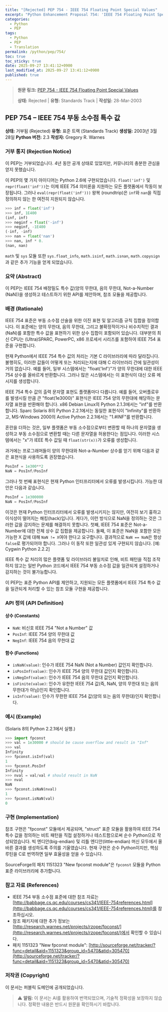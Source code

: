 ```yaml
---
title: "[Rejected] PEP 754 - IEEE 754 Floating Point Special Values"
excerpt: "Python Enhancement Proposal 754: 'IEEE 754 Floating Point Special Values'에 대한 한국어 번역입니다."
categories:
  - Python
  - PEP
tags:
  - Python
  - PEP
  - Translation
permalink: /python/pep/754/
toc: true
toc_sticky: true
date: 2025-09-27 13:41:12+0900
last_modified_at: 2025-09-27 13:41:12+0900
published: true
---
```

> **원문 링크:** [PEP 754 - IEEE 754 Floating Point Special Values](https://peps.python.org/pep-0754/)
>
> **상태:** Rejected | **유형:** Standards Track | **작성일:** 28-Mar-2003

## PEP 754 – IEEE 754 부동 소수점 특수 값

**상태:** 거부됨 (Rejected)
**유형:** 표준 트랙 (Standards Track)
**생성일:** 2003년 3월 28일
**Python 버전:** 2.3
**작성자:** Gregory R. Warnes

### 거부 통지 (Rejection Notice)

이 PEP는 거부되었습니다. 4년 동안 공개 상태로 있었지만, 커뮤니티의 충분한 관심을 얻지 못했습니다.

이 PEP의 몇 가지 아이디어는 Python 2.6에 구현되었습니다. `float('inf')` 및 `repr(float('inf'))`는 이제 IEEE 754 의미론을 지원하는 모든 플랫폼에서 작동이 보장됩니다. 그러나 `eval(repr(float('inf')))` 왕복 (roundtrip)은 `inf`와 `nan`을 직접 정의하지 않는 한 여전히 지원되지 않습니다.

```python
>>> inf = float('inf')
>>> inf, 1E400
(inf, inf)
>>> neginf = float('-inf')
>>> neginf, -1E400
(-inf, -inf)
>>> nan = float('nan')
>>> nan, inf * 0.
(nan, nan)
```
`math` 및 `sys` 모듈 또한 `sys.float_info`, `math.isinf`, `math.isnan`, `math.copysign`과 같은 추가 기능을 얻게 되었습니다.

### 요약 (Abstract)

이 PEP는 IEEE 754 배정밀도 특수 값(양의 무한대, 음의 무한대, Not-a-Number (NaN))을 생성하고 테스트하기 위한 API를 제안하며, 참조 모듈을 제공합니다.

### 배경 (Rationale)

IEEE 754 표준은 부동 소수점 산술을 위한 이진 표현 및 알고리즘 규칙 집합을 정의합니다. 이 표준에는 양의 무한대, 음의 무한대, 그리고 불확정적이거나 비수치적인 결과(NaN)를 포함한 특수 값을 표현하기 위한 상수 집합이 포함되어 있습니다. 대부분의 최신 CPU는 (Ultra)SPARC, PowerPC, x86 프로세서 시리즈를 포함하여 IEEE 754 표준을 구현합니다.

현재 Python에서 IEEE 754 특수 값의 처리는 기본 C 라이브러리에 따라 달라집니다. 불행히도, 이러한 값들이 어떻게 또는 처리되는지에 대해 C 라이브러리 간에 일관성이 거의 없습니다. 예를 들어, 일부 시스템에서는 "float('Inf')"가 양의 무한대에 대한 IEEE 754 상수를 올바르게 반환합니다. 그러나 많은 시스템에서는 이 표현식이 대신 오류 메시지를 생성합니다.

IEEE 754 특수 값의 출력 문자열 표현도 플랫폼마다 다릅니다. 예를 들어, 오버플로우를 발생시킬 만큼 큰 "float(1e3000)" 표현식은 IEEE 754 양의 무한대에 해당하는 문자열 표현을 반환해야 합니다. x86 Debian Linux의 Python 2.1.3에서는 "inf"를 반환합니다. Sparc Solaris 8의 Python 2.2.1에서는 동일한 표현식이 "Infinity"를 반환하고, MS-Windows 2000의 Active Python 2.2.1에서는 "1.#INF"를 반환합니다.

혼란을 더하는 것은, 일부 플랫폼은 부동 소수점으로부터 변환할 때 하나의 문자열을 생성하고 부동 소수점으로 변환할 때는 다른 문자열을 허용한다는 점입니다. 이러한 시스템에서는 "x"가 IEEE 특수 값일 때 `float(str(x))`가 오류를 생성합니다.

과거에는 프로그래머들이 양의 무한대와 Not-a-Number 상수를 얻기 위해 다음과 같은 표현식을 사용하도록 권장했습니다.

```python
PosInf = 1e300**2
NaN = PosInf/PosInf
```

그러나 첫 번째 표현식은 현재 Python 인터프리터에서 오류를 발생시킵니다. 가능한 대안은 다음과 같습니다.

```python
PosInf = 1e300000
NaN = PosInf/PosInf
```

이것은 현재 Python 인터프리터에서 오류를 발생시키지는 않지만, 여전히 보기 흉하고 이식성이 떨어지는 해킹(hack)입니다. 게다가, 이런 방식으로 NaN을 정의하는 것은 그러한 값을 감지하는 문제를 해결하지 못합니다. 첫째, IEEE 754 표준은 Not-a-Number에 대한 전체 상수 값 집합을 제공합니다. 둘째, 이 표준은 NaN을 포함한 모든 가능한 X 값에 대해 `NaN != X`여야 한다고 요구합니다. 결과적으로 `NaN == NaN`은 항상 `false`로 평가되어야 합니다. 그러나 이 동작 또한 일관성 있게 구현되지 않습니다. [예: Cygwin Python 2.2.2]

IEEE 특수 값 처리의 많은 플랫폼 및 라이브러리 불일치로 인해, 비트 패턴을 직접 조작하지 않고는 일반 Python 코드에서 IEEE 754 부동 소수점 값을 일관되게 설정하거나 감지하는 것이 불가능합니다.

이 PEP는 표준 Python API를 제안하고, 지원되는 모든 플랫폼에서 IEEE 754 특수 값을 일관되게 처리할 수 있는 참조 모듈 구현을 제공합니다.

### API 정의 (API Definition)

#### 상수 (Constants)
*   `NaN`: 비신호 IEEE 754 "Not a Number" 값
*   `PosInf`: IEEE 754 양의 무한대 값
*   `NegInf`: IEEE 754 음의 무한대 값

#### 함수 (Functions)
*   `isNaN(value)`: 인수가 IEEE 754 NaN (Not a Number) 값인지 확인합니다.
*   `isPosInf(value)`: 인수가 IEEE 754 양의 무한대 값인지 확인합니다.
*   `isNegInf(value)`: 인수가 IEEE 754 음의 무한대 값인지 확인합니다.
*   `isFinite(value)`: 인수가 유한한 IEEE 754 값(즉, NaN, 양의 무한대 또는 음의 무한대가 아님)인지 확인합니다.
*   `isInf(value)`: 인수가 무한한 IEEE 754 값(양의 또는 음의 무한대)인지 확인합니다.

### 예시 (Example)

(Solaris 8의 Python 2.2.1에서 실행.)

```python
>>> import fpconst
>>> val = 1e30000 # should be cause overflow and result in "Inf"
>>> val
Infinity
>>> fpconst.isInf(val)
1
>>> fpconst.PosInf
Infinity
>>> nval = val/val # should result in NaN
>>> nval
NaN
>>> fpconst.isNaN(nval)
1
>>> fpconst.isNaN(val)
0
```

### 구현 (Implementation)

참조 구현은 "fpconst" 모듈에서 제공되며, "struct" 표준 모듈을 활용하여 IEEE 754 특수 값을 정의하는 비트 패턴을 직접 설정하거나 테스트함으로써 순수 Python으로 작성되었습니다. 빅 엔디안(big-endian) 및 리틀 엔디안(little-endian) 머신 모두에서 올바른 결과를 생성하도록 주의를 기울였습니다. 현재 구현은 순수 Python이지만, 핵심 루틴을 C로 번역하면 일부 효율성을 얻을 수 있습니다.

SourceForge의 패치 1151323 "New fpconst module"은 `fpconst` 모듈을 Python 표준 라이브러리에 추가합니다.

### 참고 자료 (References)

*   IEEE 754 부동 소수점 표준에 대한 참조 자료는 [http://babbage.cs.qc.edu/courses/cs341/IEEE-754references.html](http://babbage.cs.qc.edu/courses/cs341/IEEE-754references.html)를 참조하십시오.
*   참조 패키지에 대한 추가 정보는 [http://research.warnes.net/projects/rzope/fpconst/](http://research.warnes.net/projects/rzope/fpconst/)에서 확인할 수 있습니다.
*   패치 1151323 "New fpconst module": [http://sourceforge.net/tracker/?func=detail&aid=1151323&group_id=5470&atid=305470](http://sourceforge.net/tracker/?func=detail&aid=1151323&group_id=5470&atid=305470)

### 저작권 (Copyright)

이 문서는 퍼블릭 도메인에 공개되었습니다.

> ⚠️ **알림:** 이 문서는 AI를 활용하여 번역되었으며, 기술적 정확성을 보장하지 않습니다. 정확한 내용은 반드시 원문을 확인하시기 바랍니다.